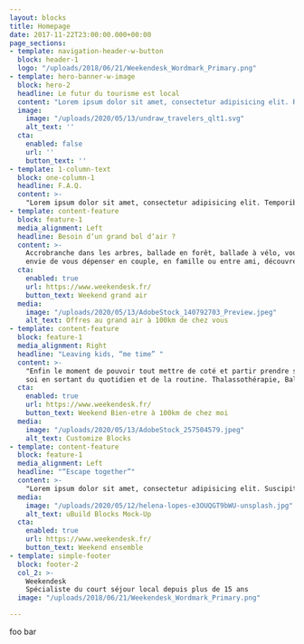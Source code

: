 ```yaml
---
layout: blocks
title: Homepage
date: 2017-11-22T23:00:00.000+00:00
page_sections:
- template: navigation-header-w-button
  block: header-1
  logo: "/uploads/2018/06/21/Weekendesk_Wordmark_Primary.png"
- template: hero-banner-w-image
  block: hero-2
  headline: Le futur du tourisme est local
  content: "Lorem ipsum dolor sit amet, consectetur adipisicing elit. Repudiandae sequi obcaecati iusto aspernatur facilis natus minus corporis, quae assumenda error, labore cum fugit. Rerum fuga numquam rem explicabo perspiciatis nobis."
  image:
    image: "/uploads/2020/05/13/undraw_travelers_qlt1.svg"
    alt_text: ''
  cta:
    enabled: false
    url: ''
    button_text: ''
- template: 1-column-text
  block: one-column-1
  headline: F.A.Q.
  content: >-
    "Lorem ipsum dolor sit amet, consectetur adipisicing elit. Temporibus porro, alias tempore necessitatibus esse. Nisi accusantium similique, laboriosam, eum impedit eius iusto eveniet hic atque ullam architecto, aperiam a culpa!"
- template: content-feature
  block: feature-1
  media_alignment: Left
  headline: Besoin d‘un grand bol d‘air ?
  content: >-
    Accrobranche dans les arbres, ballade en forêt, ballade à vélo, vous avez
    envie de vous dépenser en couple, en famille ou entre ami, découvrez où aller à proximité de votre domicile.
  cta:
    enabled: true
    url: https://www.weekendesk.fr/
    button_text: Weekend grand air
  media:
    image: "/uploads/2020/05/13/AdobeStock_140792703_Preview.jpeg"
    alt_text: Offres au grand air à 100km de chez vous
- template: content-feature
  block: feature-1
  media_alignment: Right
  headline: "Leaving kids, “me time” "
  content: >-
    "Enfin le moment de pouvoir tout mettre de coté et partir prendre soin de
    soi en sortant du quotidien et de la routine. Thalassothérapie, Balnéotherapie, massage, jaccuzzi privé, il y en a pour tous les goûts !"
  cta:
    enabled: true
    url: https://www.weekendesk.fr/
    button_text: Weekend Bien-etre à 100km de chez moi
  media:
    image: "/uploads/2020/05/13/AdobeStock_257504579.jpeg"
    alt_text: Customize Blocks
- template: content-feature
  block: feature-1
  media_alignment: Left
  headline: "“Escape together”"
  content: >-
    "Lorem ipsum dolor sit amet, consectetur adipisicing elit. Suscipit numquam voluptas accusantium ipsum est quia dolor exercitationem veniam. Nisi maxime quasi, natus earum cum vero similique iste quia commodi labore."
  media:
    image: "/uploads/2020/05/12/helena-lopes-e3OUQGT9bWU-unsplash.jpg"
    alt_text: uBuild Blocks Mock-Up
  cta:
    enabled: true
    url: https://www.weekendesk.fr/
    button_text: Weekend ensemble
- template: simple-footer
  block: footer-2
  col_2: >-
    Weekendesk
    Spécialiste du court séjour local depuis plus de 15 ans
  image: "/uploads/2018/06/21/Weekendesk_Wordmark_Primary.png"

---
```

foo bar